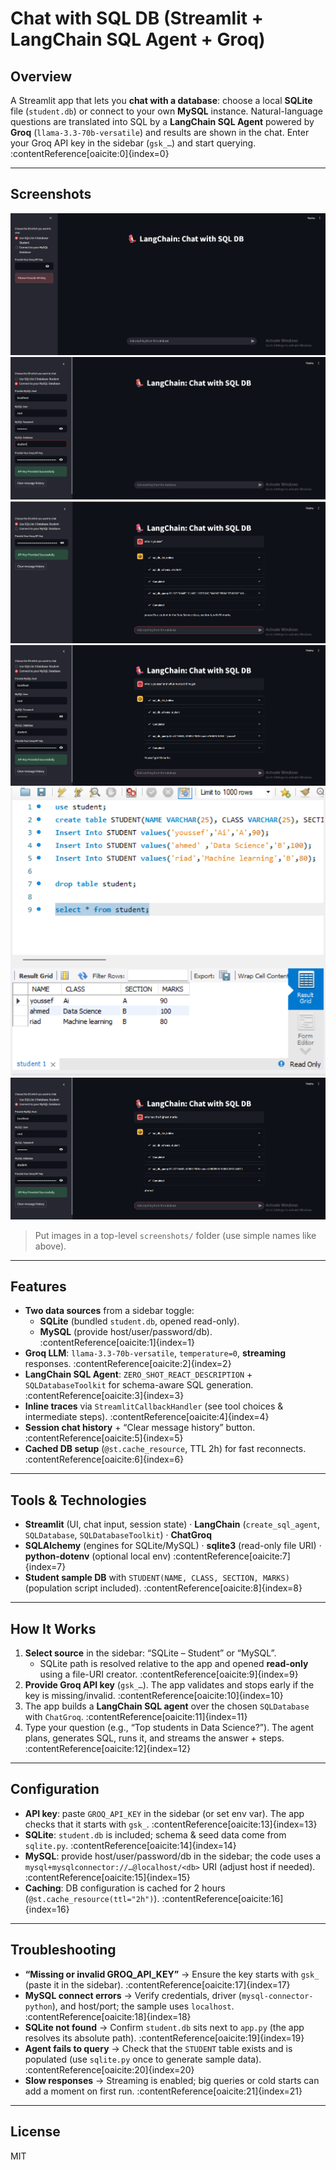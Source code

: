 # Chat with SQL DB (Streamlit + LangChain SQL Agent + Groq)

## Overview
A Streamlit app that lets you **chat with a database**: choose a local **SQLite** file (`student.db`) or connect to your own **MySQL** instance. Natural-language questions are translated into SQL by a **LangChain SQL Agent** powered by **Groq** (`llama-3.3-70b-versatile`) and results are shown in the chat. Enter your Groq API key in the sidebar (`gsk_…`) and start querying. :contentReference[oaicite:0]{index=0}

---

## Screenshots

![](Screenshots/1.png)
![](Screenshots/2.png)
![](Screenshots/3.png)
![](Screenshots/4.png)
![](Screenshots/5.png)
![](Screenshots/6.png)

> Put images in a top-level `screenshots/` folder (use simple names like above).

---

## Features
- **Two data sources** from a sidebar toggle:  
  - **SQLite** (bundled `student.db`, opened read-only).  
  - **MySQL** (provide host/user/password/db). :contentReference[oaicite:1]{index=1}
- **Groq LLM**: `llama-3.3-70b-versatile`, `temperature=0`, **streaming** responses. :contentReference[oaicite:2]{index=2}
- **LangChain SQL Agent**: `ZERO_SHOT_REACT_DESCRIPTION` + `SQLDatabaseToolkit` for schema-aware SQL generation. :contentReference[oaicite:3]{index=3}
- **Inline traces** via `StreamlitCallbackHandler` (see tool choices & intermediate steps). :contentReference[oaicite:4]{index=4}
- **Session chat history** + “Clear message history” button. :contentReference[oaicite:5]{index=5}
- **Cached DB setup** (`@st.cache_resource`, TTL 2h) for fast reconnects. :contentReference[oaicite:6]{index=6}

---

## Tools & Technologies
- **Streamlit** (UI, chat input, session state) · **LangChain** (`create_sql_agent`, `SQLDatabase`, `SQLDatabaseToolkit`) · **ChatGroq**  
- **SQLAlchemy** (engines for SQLite/MySQL) · **sqlite3** (read-only file URI) · **python-dotenv** (optional local env) :contentReference[oaicite:7]{index=7}
- **Student sample DB** with `STUDENT(NAME, CLASS, SECTION, MARKS)` (population script included). :contentReference[oaicite:8]{index=8}

---

## How It Works
1. **Select source** in the sidebar: “SQLite – Student” or “MySQL”.  
   - SQLite path is resolved relative to the app and opened **read-only** using a file-URI creator. :contentReference[oaicite:9]{index=9}
2. **Provide Groq API key** (`gsk_…`). The app validates and stops early if the key is missing/invalid. :contentReference[oaicite:10]{index=10}
3. The app builds a **LangChain SQL agent** over the chosen `SQLDatabase` with `ChatGroq`. :contentReference[oaicite:11]{index=11}
4. Type your question (e.g., “Top students in Data Science?”). The agent plans, generates SQL, runs it, and streams the answer + steps. :contentReference[oaicite:12]{index=12}

---

## Configuration
- **API key**: paste `GROQ_API_KEY` in the sidebar (or set env var). The app checks that it starts with `gsk_`. :contentReference[oaicite:13]{index=13}
- **SQLite**: `student.db` is included; schema & seed data come from `sqlite.py`. :contentReference[oaicite:14]{index=14}
- **MySQL**: provide host/user/password/db in the sidebar; the code uses a `mysql+mysqlconnector://…@localhost/<db>` URI (adjust host if needed). :contentReference[oaicite:15]{index=15}
- **Caching**: DB configuration is cached for 2 hours (`@st.cache_resource(ttl="2h")`). :contentReference[oaicite:16]{index=16}

---

## Troubleshooting
- **“Missing or invalid GROQ_API_KEY”** → Ensure the key starts with `gsk_` (paste it in the sidebar). :contentReference[oaicite:17]{index=17}
- **MySQL connect errors** → Verify credentials, driver (`mysql-connector-python`), and host/port; the sample uses `localhost`. :contentReference[oaicite:18]{index=18}
- **SQLite not found** → Confirm `student.db` sits next to `app.py` (the app resolves its absolute path). :contentReference[oaicite:19]{index=19}
- **Agent fails to query** → Check that the `STUDENT` table exists and is populated (use `sqlite.py` once to generate sample data). :contentReference[oaicite:20]{index=20}
- **Slow responses** → Streaming is enabled; big queries or cold starts can add a moment on first run. :contentReference[oaicite:21]{index=21}

---

## License
MIT

